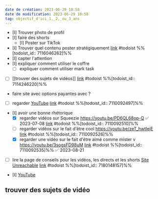 ```yaml
---
date de création: 2023-06-29 10:58
date de modification: 2023-06-29 10:58
tag: objectif_d'ici_1,_2,_ou_3_ans
---
```

- [I] Trouver photo de profil
- [I] faire des shorts
	- [I] Poster sur TikTok
- [I] Trouver quel contenu poster stratégiquement [link](https://todoist.com/showTask?id=7116046262) #todoist  %%[todoist_id:: 7116046262]%%
- [I] capter l'attention
- [I] expliquer comment utiliser le coffre
	- [ ] expliquer comment utiliser mark task
- [ ] [[trouver des sujets de vidéos]] [link](https://todoist.com/showTask?id=7114246220) #todoist %%[todoist_id:: 7114246220]%%
- faire site avec options payantes avec ?
- [ ] regarder [YouTube](https://youtu.be/15lyO5qmtg0) [link](https://todoist.com/showTask?id=7110092497) #todoist %%[todoist_id:: 7110092497]%%
- [I] avoir une bonne rhétorique
	- [x] regarder vidéos sur Squeezie https://youtu.be/PD6QL68op-Q ✅ 2023-07-08 [link](https://todoist.com/showTask?id=7110092510) #todoist %%[todoist_id:: 7110092510]%%
	- [ ] regarder vidéos sur le fait d'être cool https://youtu.be/zeT_hwtIejE [link](https://todoist.com/showTask?id=7110092526) #todoist %%[todoist_id:: 7110092526]%%
	- [x] regarder une vidéo sur le fait d'être aimé comme mister v https://youtu.be/3sogsFD98uM [link](https://todoist.com/showTask?id=7110092535) #todoist %%[todoist_id:: 7110092535]%% ✅ 2023-08-21

- [ ] lire la page de conseils pour les vidéos, les directs et les shorts [Site Unreachable](https://support.google.com/youtube/answer/13616979?sjid=8321524533469202057-EU) [link](https://todoist.com/showTask?id=7180148157) #todoist %%[todoist_id:: 7180148157]%%
- [I] [YouTube](https://youtube.com/watch?v=LQRuaP2VFfA&si=SrlcpnVB_vQeHsIv)
## trouver des sujets de vidéo
